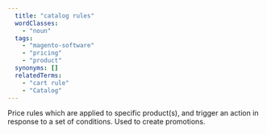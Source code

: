 ```yaml
---
  title: "catalog rules"
  wordClasses:
    - "noun"
  tags:
    - "magento-software"
    - "pricing"
    - "product"
  synonyms: []
  relatedTerms:
    - "cart rule"
    - "Catalog"
---
```

Price rules which are applied to specific product(s), and trigger an action in response to a set of conditions. Used to create promotions.
